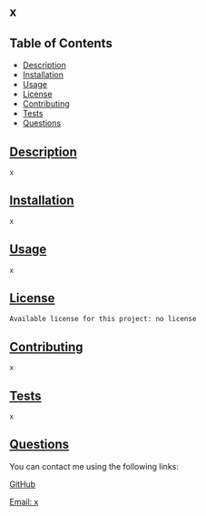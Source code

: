 
## x



## Table of Contents
  * [Description](#description)
  * [Installation](#installation)
  * [Usage](#usage)
  * [License](#license)
  * [Contributing](#contributing)
  * [Tests](#tests)
  * [Questions](#questions)

## [Description](#table-of-contents)
    x
## [Installation](#table-of-contents)
    x
## [Usage](#table-of-contents)
    x
## [License](#table-of-contents)
    Available license for this project: no license
## [Contributing](#table-of-contents)
    x
## [Tests](#table-of-contents)    
    x
## [Questions](#table-of-contents)

You can contact me using the following links:

[GitHub](https://github.com/x)

[Email: x](mailto:x)
